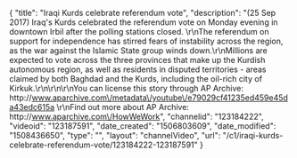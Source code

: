 {
    "title": "Iraqi Kurds celebrate referendum vote",
    "description": "(25 Sep 2017) Iraq's Kurds celebrated the referendum vote on Monday evening in downtown Irbil after the polling stations closed. \r\nThe referendum on support for independence has stirred fears of instability across the region, as the war against the Islamic State group winds down.\r\nMillions are expected to vote across the three provinces that make up the Kurdish autonomous region, as well as residents in disputed territories - areas claimed by both Baghdad and the Kurds, including the oil-rich city of Kirkuk.\r\n\r\n\r\nYou can license this story through AP Archive: http:\/\/www.aparchive.com\/metadata\/youtube\/e79029cf41235ed459e45da43edc615a \r\nFind out more about AP Archive: http:\/\/www.aparchive.com\/HowWeWork",
    "channelid": "123184222",
    "videoid": "123187591",
    "date_created": "1506803609",
    "date_modified": "1508436650",
    "type": "",
    "layout": "channelVideo",
    "url": "\/c1\/iraqi-kurds-celebrate-referendum-vote\/123184222-123187591"
}